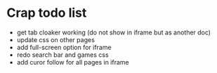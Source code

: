 # Crap todo list
- get tab cloaker working (do not show in iframe but as another doc)
- update css on other pages
- add full-screen option for iframe
- redo search bar and games css
- add curor follow for all pages in iframe

